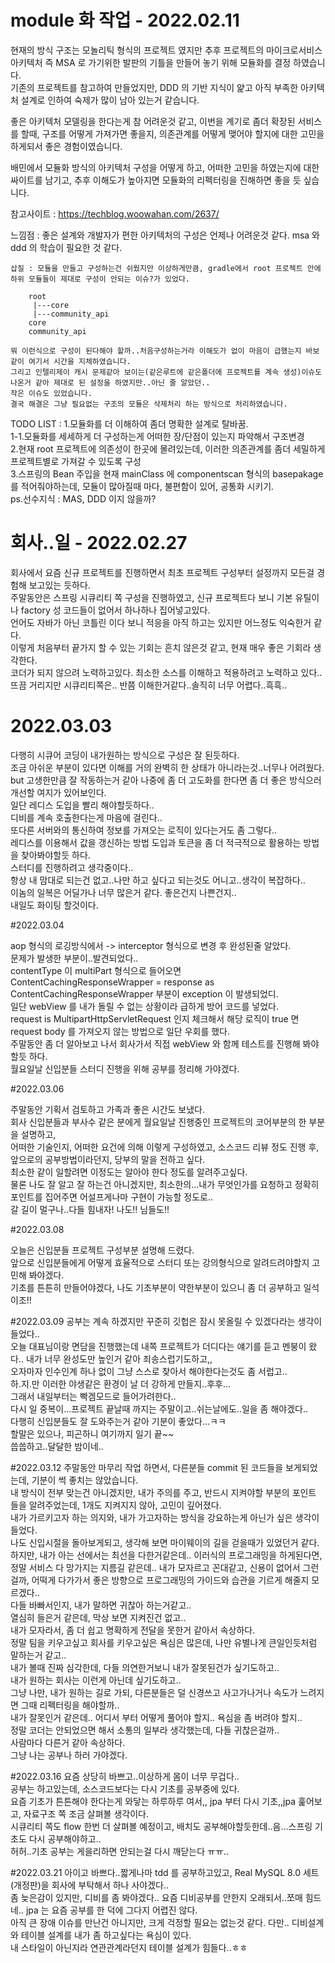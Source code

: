 # module 화 작업 - 2022.02.11

현재의 방식 구조는 모놀리틱 형식의 프로젝트 였지만 추후 프로젝트의 마이크로서비스 아키텍처 즉 MSA 로 가기위한 발판의 기틀을 만들어 놓기 위해 모듈화를 결정 하였습니다.  
기존의 프로젝트를 참고하여 만들었지만, DDD 의 기반 지식이 얉고 아직 부족한 아키텍처 설계로 인하여 숙제가 많이 남아 있는거 같습니다.


좋은 아키텍처 모델링을 한다는게 참 어려운것 같고, 이번을 계기로 좀더 확장된 서비스를 할때, 구조를 어떻게 가져가면 좋을지, 의존관계를 어떻게 맺어야 할지에 대한 고민을 하게되서 좋은 경험이였습니다.

배민에서 모듈화 방식의 아키텍처 구성을 어떻게 하고, 어떠한 고민을 하였는지에 대한 싸이트를 남기고, 추후 이해도가 높아지면 모듈화의 리펙터링을 진해하면 좋을 듯 싶습니다.

참고사이트 : https://techblog.woowahan.com/2637/

느낌점 : 좋은 설계와 개발자가 편한 아키텍처의 구성은 언제나 어려운것 같다.  msa 와 ddd 의 학습이 필요한 것 같다.

~~~
삽질 : 모듈을 만들고 구성하는건 쉬웠지만 이상하게만큼, gradle에서 root 프로젝트 안에 하위 모듈들이 제대로 구성이 안되는 이슈?가 있었다.

    root  
     |---core  
     |---community_api  
    core  
    community_api  
    
뭐 이런식으로 구성이 된다해야 할까..처음구성하는거라 이해도가 없이 마음이 급했는지 바보같이 여기서 시간을 지체하였습니다.  
그리고 인텔리제이 캐시 문제같아 보이는(같은루트에 같은폴더에 프로젝트를 계속 생성)이슈도 나온거 같아 제대로 된 설정을 하였지만..아닌 줄 알았던..  
작은 이슈도 있었습니다.  
결국 해결은 그냥 필요없는 구조의 모듈은 삭제처리 하는 방식으로 처리하였습니다.
~~~
TODO LIST :
1.모듈화를 더 이해하여 좀더 명확한 설계로 탈바꿈.  
1-1.모듈화를 세세하게 더 구성하는게 어떠한 장/단점이 있는지 파악해서 구조변경  
2.현재 root 프로젝트에 의존성이 한곳에 몰려있는데, 이러한 의존관계를 좀더 세밀하게 프로젝트별로 가져갈 수 있도록 구성  
3.스프링의 Bean 주입을 현재 mainClass 에 componentscan 형식의 basepakage 를 적어줘야하는데, 모듈이 많아질때 마다, 불편함이 있어, 공통화 시키기.  
ps.선수지식 : MAS, DDD 이지 않을까?

# 회사..일 - 2022.02.27

회사에서 요즘 신규 프로젝트를 진행하면서 최초 프로젝트 구성부터 설정까지 모든걸 경험해 보고있는 듯하다.  
주말동안은 스프링 시큐리티 쪽 구성을 진행하였고, 신규 프로젝트다 보니
기본 유틸이나 factory 성 코드들이 없어서 하나하나 집어넣고있다.  
언어도 자바가 아닌 코틀린 이다 보니 적응을 아직 하고는 있지만 어느정도 익숙한거 같다.  
이렇게 처음부터 끝가지 할 수 있는 기회는 흔치 않은것 같고, 현재 매우 좋은 기회라 생각한다.  
코더가 되지 않으려 노력하고있다. 최소한 소스를 이해하고 적용하려고 노력하고 있다..  
뜨끔 거리지만 시큐리티쪽은.. 반쯤 이해한거같다..솔직히 너무 어렵다..흑흑..

# 2022.03.03

다행히 시큐어 코딩이 내가원하는 방식으로 구성은 잘 된듯하다.  
조금 아쉬운 부분이 있다면 이해를 거의 완벽히 한 상태가 아니라는것..너무나 어려웠다.  
but 고생한만큼 잘 작동하는거 같아 나중에 좀 더 고도화를 한다면 좀 더 좋은 방식으러 개선할 여지가 있어보인다.  
일단 레디스 도입을 빨리 해야할듯하다..  
디비를 계속 호출한다는게 마음에 걸린다..  
또다른 서버와의 통신하여 정보를 가져오는 로직이 있다는거도 좀 그렇다..  
레디스를 이용해서 값을 갱신하는 방법 도입과 토큰을 좀 더 적극적으로 활용하는 방법을 찾아봐야할듯 하다.  
스터디를 진행하려고 생각중이다..  
항상 내 맘대로 되는건 없고..나만 하고 싶다고 되는것도 어니고..생각이 복잡하다..  
이놈의 일복은 어딜가나 너무 많은거 같다.  좋은건지 나쁜건지..  
내일도 화이팅 할것이다.

#2022.03.04

aop 형식의 로깅방식에서 -> interceptor 형식으로 변경 후 완성된줄 알았다.  
문제가 발생한 부분이..발견되었다..  
contentType 이 multiPart 형식으로 들어오면 ContentCachingResponseWrapper = response as ContentCachingResponseWrapper 부분이 exception 이 발생되었디.  
일단 webView 를 내가 돌릴 수 없는 상황이라 급하게 방어 코드를 넣었다.  
request is MultipartHttpServletRequest 인지 체크해서 해당 로직이 true 면 request body 를 가져오지 않는 방법으로 일단 우회를 했다.  
주말동안 좀 더 알아보고 나서 회사가서 직접 webView 와 함께 테스트를 진행해 봐야할듯 하다.  
월요일날 신입분들 스터디 진행을 위해 공부를 정리해 가야겠다.

#2022.03.06

주말동안 기획서 검토하고 가족과 좋은 시간도 보냈다.  
회사 신입분들과 부사수 같은 분에게 월요일날 진행중인 프로젝트의 코어부분의 한 부분을 설명하고,  
어떠한 기술인지, 어떠한 요건에 의해 이렇게 구성하였고, 소스코드 리뷰 정도 진행 후,  
앞으로의 공부방법이라던지, 당부의 말을 전하고 싶다.  
최소한 같이 일할려면 이정도는 알아야 한다 정도를 알려주고싶다.  
물론 나도 잘 알고 잘 하는건 아니겠지만, 최소한의...내가 무엇인가를 요청하고 정확히 포인트를 집어주면 어설프게나마 구현이 가능할 정도로..  
갈 길이 멀구나..다들 힘내자! 나도!! 님들도!!

#2022.03.08

오늘은 신입분들 프로젝트 구성부분 설명해 드렸다.  
앞으로 신입분들에게 어떻게 효율적으로 스터디 또는 강의형식으로 알려드려야할지 고민해 봐야겠다.  
기초를 튼튼히 만들어야겠다, 나도 기초부분이 약한부분이 있으니 좀 더 공부하고 일석이조!!

#2022.03.09
공부는 계속 하겠지만 꾸준히 깃헙은 잠시 못올릴 수 있겠다라는 생각이 들었다..  
오늘 대표님이랑 면담을 진행했는데 내쪽 프로젝트가 더디다는 얘기를 듣고 멘붕이 왔다.. 
내가 너무 완성도만 높인거 같아 죄송스럽기도하고,,  
오자마자 인수인계 하나 없이 그냥 스스로 찾아서 해야한다는것도 좀 서럽고..  
하.지.만 이러한 야생같은 환경이 날 더 강하게 만들지..후후...  
그래서 내일부터는 빡겜모드로 들어가려한다..  
다시 일 중복이...프로젝트 끝날때 까지는 주말이고..쉬는날에도..일을 좀 해야겠다..  
다행히 신입분들도 잘 도와주는거 같아 기분이 좋았다...ㅋㅋ  
할말은 있으나, 피곤하니 여기까지 일기 끝~~  
씁씁하고..달달한 밤이네..


#2022.03.12
주말동안 마무리 작업 하면서, 다른분들 commit 된 코드들을 보게되었는데, 기분이 썩 좋치는 않았습니다.  
내 방식이 전부 맞는건 아니겠지만, 내가 주의를 주고, 반드시 지켜야할 부분의 포인트 들을 알려주었는데, 
1개도 지켜지지 않아, 고민이 깊어졌다.  
내가 가르키고자 하는 의지와, 내가 가고자하는 방식을 강요하는게 아닌가 싶은 생각이 들었다.  
나도 신입시절을 돌아보게되고, 생각해 보면 마이웨이의 길을 걷을때가 있었던거 같다.  
하지만, 내가 아는 선에서는 최선을 다한거같은데..  이러식의 프로그래밍을 하게된다면, 정말 서비스 다 망가지는 지름길 같은데.. 
내가 모자르고 꼰대같고, 신용이 없어서 그런걸까, 어떡게 다가가서 좋은 방향으로 프로그래밍의 가이드와 습관을 기르게 해줄지 모르겠다..   
다들 바빠서인지, 내가 말하면 귀찮아 하는거같고..    
열심히 들은거 같은데, 막상 보면 지켜진건 없고..  
내가 모자라서, 좀 더 쉽고 명확하게 전달을 못한거 같아서 속상하다.  
정말 팀을 키우고싶고 회사를 키우고싶은 욕심은 많은데, 나만 유별나게 큰일인듯처럼 말하는거 같고..  
내가 볼때 진짜 심각한데, 다들 의연한거보니 내가 잘못된건가 싶기도하고..  
내가 원하는 회사는 이런게 아닌데 싶기도하고..  
그냥 나만, 내가 원하는 길로 가되, 다른분들은 덜 신경쓰고 사고가나거나 속도가 느려지면 그때 리펙터링을 해야할까..  
내가 잘못인거 같은데.. 어디서 부터 어떻게 풀어야 할지..  욕심을 좀 버려야 할지..  
정말 코더는 안되었으면 해서 소통의 일부라 생각했는데, 다들 귀찮은걸까..   
사람마다 다른거 같아 속상하다.  
그냥 나는 공부나 하러 가야겠다.

#2022.03.16
요즘 상당히 바쁘고..이상하게 몸이 너무 무겁다..  
공부는 하고있는데, 소스코드보다는 다시 기초를 공부중에 있다.  
요즘 기초가 튼튼해야 한다는게 와닿는 하루하루 여서,, jpa 부터 다시 기초,,jpa 훑어보고, 자료구조 쪽 조금 살펴볼 생각이다.  
시큐리티 쪽도 flow 한번 더 살펴볼 예정이고, 배치도 공부해야할듯한데..음...스프링 기초도 다시 공부해야하고..  
허허..기초 공부는 게을리하면 안되는걸 다시 깨닫는다 ㅠㅠ..  

#2022.03.21
아이고 바쁘다..짧게나마 tdd 를 공부하고있고, Real MySQL 8.0 세트(개정판)을 회사에 부탁해서 하나 사야겠다..  
좀 늦은감이 있지만, 디비를 좀 봐야겠다.. 요즘 디비공부를 안한지 오래되서..쪼매 힘드네..  jpa 는 요즘 공부를 한 덕에 그다지 어렵진 않다.  
아직 큰 장애 이슈를 만난건 아니지만, 크게 걱정할 필요는 없는것 같다.  다만.. 디비설계와 테이블 설계를 내가 좀 하고싶다는 욕심이 있다.  
내 스타일이 아닌지라 연관관계라던지 테이블 설계가 힘들다..ㅎㅎ 